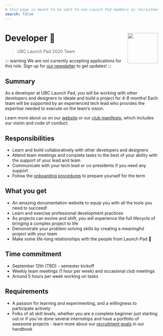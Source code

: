 ```yaml
---
# this page is meant to be sent to non-Launch Pad members as recruitment material - exclude it from search
search: false
---
```


# Developer 🚀 <img align="right" src="https://raw.githubusercontent.com/ubclaunchpad/ubclaunchpad.com/master/src/assets/rocket.png" width="100px">

> UBC Launch Pad 2020 Team

:::  warning We are not currently accepting applications for this role.
Sign up for [our newsletter](https://ubclaunchpad.com/newsletter) to get updates!
:::

## Summary

As a developer at UBC Launch Pad, you will be working with other developers and designers to ideate and build a project for 4-8 months! Each team will be supported by an experienced tech lead who provides the expertise needed to execute on the team’s vision. 

Learn more about us on our [website](https://ubclaunchpad.com/) or our [club manifesto](https://docs.ubclaunchpad.com/handbook/manifesto), which includes our vision and code of conduct.

## Responsibilities

* Learn and build collaboratively with other developers and designers
* Attend team meetings and complete tasks to the best of your ability with the support of your lead and team
* Communicate with your tech lead or co-presidents if you need any support 
* Follow the [onboarding procedures](https://docs.ubclaunchpad.com/handbook/onboarding/everyone) to prepare yourself for the term  


## What you get

* An amazing documentation website to equip you with all the tools you need to succeed!
* Learn and exercise professional development practices
* As projects can evolve and shift, you will experience the full lifecycle of bringing a complex project to life
* Demonstrate your problem-solving skills by creating a meaningful project with your team
* Make some life-long relationships with the people from Launch Pad 💫

## Time commitment

* September 12th (TBD) - semester kickoff
* Weekly team meetings (1 hour per week) and occasional club meetings
* Around 5 hours per week working on tasks

## Requirements

* A passion for learning and experimenting, and a willingness to participate actively
* Folks of all skill levels, whether you are a complete beginner just starting out or if you’ve done several internships and have a portfolio of awesome projects - learn more about our [recruitment goals](https://docs.ubclaunchpad.com/handbook/recruitment/overview) in our handbook

